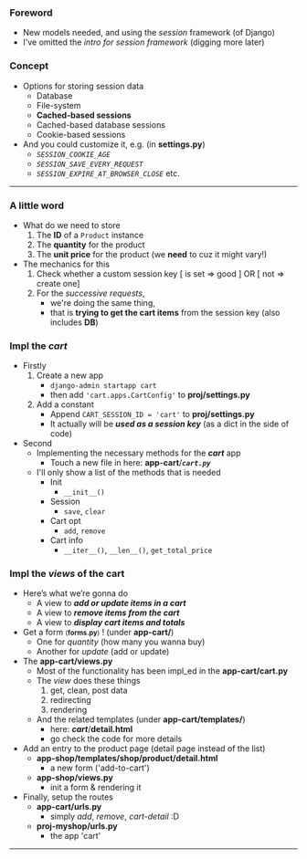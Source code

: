 
### Foreword
- New models needed, and using the *session* framework (of Django)
- I've omitted the *intro for session framework* (digging more later)

### Concept
- Options for storing session data 
    - Database
    - File-system
    - **Cached-based sessions**
    - Cached-based database sessions
    - Cookie-based sessions
- And you could customize it, e.g. (in **settings.py**) 
    - *```SESSION_COOKIE_AGE```*
    - *```SESSION_SAVE_EVERY_REQUEST```*
    - *```SESSION_EXPIRE_AT_BROWSER_CLOSE```* etc.

----------
  
### A little word
- What do we need to store 
    1. The **ID** of a ```Product``` instance
    2. The **quantity** for the product
    3. The **unit price** for the product (we **need** to cuz it might vary!)
- The mechanics for this 
    1. Check whether a custom session key [ is set => good ] OR [ not => create one]
    2. For the *successive requests*, 
        - we're doing the same thing,
        - that is **trying to get the cart items** from the session key (also includes **DB**)

### Impl the ***cart***
- Firstly 
    1. Create a new app 
        - ```django-admin startapp cart```
        - then add ```'cart.apps.CartConfig'``` to **proj/settings.py**
    2. Add a constant 
        - Append ```CART_SESSION_ID = 'cart'``` to **proj/settings.py**
        - It actually will be ***used as a session key*** (as a dict in the side of code)
- Second 
    - Implementing the necessary methods for the ***cart*** app
        - Touch a new file in here: **app-cart**/***```cart.py```***
    - I'll only show a list of the methods that is needed 
        - Init 
            - ```__init__()```
        - Session
            - ```save```, ```clear``` 
        - Cart opt
            - ```add```, ```remove```
        - Cart info
            - ```__iter__()```, ```__len__()```, ```get_total_price```
            
### Impl the ***views*** of the **cart**
- Here’s what we’re gonna do 
    - A view to ***add or update items in a cart***
    - A view to ***remove items from the cart***
    - A view to ***display cart items and totals***
- Get a form <small>(**forms.py**)</small> ! (under **app-cart/**)
    - One for *quantity* (how many you wanna buy)
    - Another for *update* (add or update)
- The **app-cart/views.py** 
    - Most of the functionality has been impl_ed in the **app-cart/cart.py**
    - The *view* does these things 
        1. get, clean, post data
        2. redirecting 
        3. rendering 
    - And the related templates (under **app-cart/templates/**)
        - here: ***cart***/**detail.html**
        - go check the code for more details 
- Add an entry to the product page (detail page instead of the list)
    - **app-shop/templates/shop/product/detail.html**
        - a new form ('add-to-cart')
    - **app-shop/views.py**
        - init a form & rendering it 
- Finally, setup the routes 
    - **app-cart/urls.py**
        - simply *add*, *remove*, *cart-detail* :D
    - **proj-myshop/urls.py**
        - the app 'cart'

----------

### 